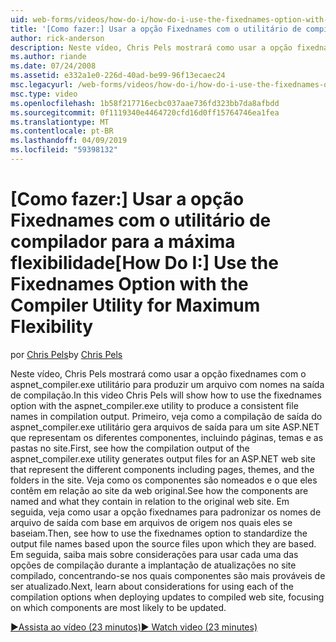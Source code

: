 ```yaml
---
uid: web-forms/videos/how-do-i/how-do-i-use-the-fixednames-option-with-the-compiler-utility-for-maximum-flexibility
title: '[Como fazer:] Usar a opção Fixednames com o utilitário de compilador para a máxima flexibilidade | Microsoft Docs'
author: rick-anderson
description: Neste vídeo, Chris Pels mostrará como usar a opção fixednames com o utilitário aspnet_compiler.exe para produzir um nomes de arquivo consistente na UO de compilação...
ms.author: riande
ms.date: 07/24/2008
ms.assetid: e332a1e0-226d-40ad-be99-96f13ecaec24
msc.legacyurl: /web-forms/videos/how-do-i/how-do-i-use-the-fixednames-option-with-the-compiler-utility-for-maximum-flexibility
msc.type: video
ms.openlocfilehash: 1b58f217716ecbc037aae736fd323bb7da8afbdd
ms.sourcegitcommit: 0f1119340e4464720cfd16d0ff15764746ea1fea
ms.translationtype: MT
ms.contentlocale: pt-BR
ms.lasthandoff: 04/09/2019
ms.locfileid: "59398132"
---
```

# <a name="how-do-i-use-the-fixednames-option-with-the-compiler-utility-for-maximum-flexibility"></a><span data-ttu-id="dcfe9-103">[Como fazer:] Usar a opção Fixednames com o utilitário de compilador para a máxima flexibilidade</span><span class="sxs-lookup"><span data-stu-id="dcfe9-103">[How Do I:] Use the Fixednames Option with the Compiler Utility for Maximum Flexibility</span></span>

<span data-ttu-id="dcfe9-104">por [Chris Pels](https://twitter.com/chrispels)</span><span class="sxs-lookup"><span data-stu-id="dcfe9-104">by [Chris Pels](https://twitter.com/chrispels)</span></span>

<span data-ttu-id="dcfe9-105">Neste vídeo, Chris Pels mostrará como usar a opção fixednames com o aspnet\_compiler.exe utilitário para produzir um arquivo com nomes na saída de compilação.</span><span class="sxs-lookup"><span data-stu-id="dcfe9-105">In this video Chris Pels will show how to use the fixednames option with the aspnet\_compiler.exe utility to produce a consistent file names in compilation output.</span></span> <span data-ttu-id="dcfe9-106">Primeiro, veja como a compilação de saída do aspnet\_compiler.exe utilitário gera arquivos de saída para um site ASP.NET que representam os diferentes componentes, incluindo páginas, temas e as pastas no site.</span><span class="sxs-lookup"><span data-stu-id="dcfe9-106">First, see how the compilation output of the aspnet\_compiler.exe utility generates output files for an ASP.NET web site that represent the different components including pages, themes, and the folders in the site.</span></span> <span data-ttu-id="dcfe9-107">Veja como os componentes são nomeados e o que eles contêm em relação ao site da web original.</span><span class="sxs-lookup"><span data-stu-id="dcfe9-107">See how the components are named and what they contain in relation to the original web site.</span></span> <span data-ttu-id="dcfe9-108">Em seguida, veja como usar a opção fixednames para padronizar os nomes de arquivo de saída com base em arquivos de origem nos quais eles se baseiam.</span><span class="sxs-lookup"><span data-stu-id="dcfe9-108">Then, see how to use the fixednames option to standardize the output file names based upon the source files upon which they are based.</span></span> <span data-ttu-id="dcfe9-109">Em seguida, saiba mais sobre considerações para usar cada uma das opções de compilação durante a implantação de atualizações no site compilado, concentrando-se nos quais componentes são mais prováveis de ser atualizado.</span><span class="sxs-lookup"><span data-stu-id="dcfe9-109">Next, learn about considerations for using each of the compilation options when deploying updates to compiled web site, focusing on which components are most likely to be updated.</span></span>

[<span data-ttu-id="dcfe9-110">&#9654;Assista ao vídeo (23 minutos)</span><span class="sxs-lookup"><span data-stu-id="dcfe9-110">&#9654; Watch video (23 minutes)</span></span>](https://channel9.msdn.com/Blogs/ASP-NET-Site-Videos/how-do-i-use-the-fixednames-option-with-the-compiler-utility-for-maximum-flexibility)
